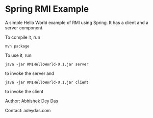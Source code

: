Spring RMI Example
==================

A simple Hello World example of RMI using Spring. It has a client and a server component.

To compile it, run

	mvn package
	
To use it, run

	java -jar RMIHelloWorld-0.1.jar server 
	
to invoke the server and

	java -jar RMIHelloWorld-0.1.jar client
	
to invoke the client

Author: Abhishek Dey Das

Contact: adeydas.com
